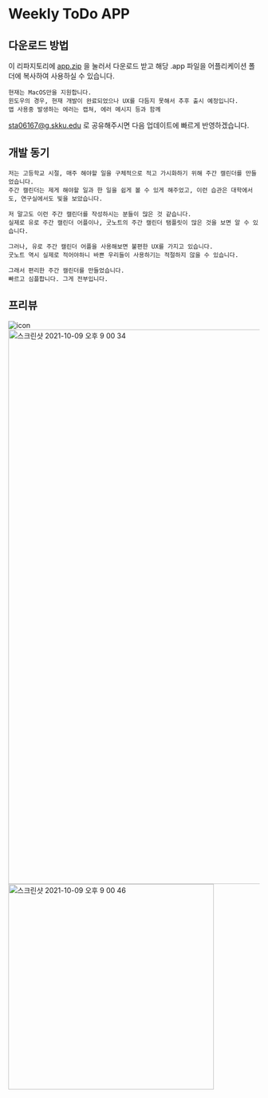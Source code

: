 # Weekly ToDo APP
## 다운로드 방법
이 리파지토리에 [app.zip](https://github.com/KorKite/weekly-Todo-Desktop/blob/main/weektodo.app.zip) 을 눌러서 다운로드 받고 해당 .app 파일을 어플리케이션 폴더에 복사하여 사용하실 수 있습니다.
    
    현재는 MacOS만을 지원합니다.
    윈도우의 경우, 현재 개발이 완료되었으나 UX를 다듬지 못해서 추후 출시 예정입니다.
    앱 사용중 발생하는 에러는 캡쳐, 에러 메시지 등과 함께
    
    
<sta06167@g.skku.edu> 로 공유해주시면 다음 업데이트에 빠르게 반영하겠습니다.
    

## 개발 동기
    저는 고등학교 시절, 매주 해야할 일을 구체적으로 적고 가시화하기 위해 주간 캘린더를 만들었습니다.
    주간 캘린더는 제게 해야할 일과 한 일을 쉽게 볼 수 있게 해주었고, 이런 습관은 대학에서도, 연구실에서도 빛을 보았습니다.
    
    저 말고도 이런 주간 캘린더를 작성하시는 분들이 많은 것 같습니다.
    실제로 유로 주간 캘린더 어플이나, 굿노트의 주간 캘린더 탬플릿이 많은 것을 보면 알 수 있습니다.
    
    그러나, 유로 주간 캘린더 어플을 사용해보면 불편한 UX를 가지고 있습니다.
    굿노트 역시 실제로 적어야하니 바쁜 우리들이 사용하기는 적절하지 않을 수 있습니다.
    
    그래서 편리한 주간 캘린더를 만들었습니다.
    빠르고 심플합니다. 그게 전부입니다.
    
## 프리뷰
![icon](https://user-images.githubusercontent.com/50725139/136657047-862931c1-ff2b-4d48-a3c9-0823fceee319.png)
<img width="1112" alt="스크린샷 2021-10-09 오후 9 00 34" src="https://user-images.githubusercontent.com/50725139/136657039-a0770392-0bc5-420c-8eef-bdbcc6b532ac.png">
<img width="412" alt="스크린샷 2021-10-09 오후 9 00 46" src="https://user-images.githubusercontent.com/50725139/136657040-fb28e322-f675-441f-b999-66692cba4d33.png">

